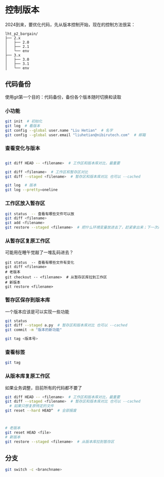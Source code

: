 # 控制版本

2024到来，要优化代码，先从版本控制开始，现在的控制方法很呆：
```
lht_p2_bargain/
├── 2.x
│   ├── 2.0
│   ├── 2.1
│   └── env
├── 3.x
│   ├── 3.0
│   ├── 3.1
│   └── env
```


## 代码备份
使用git第一个目的：代码备份，备份各个版本随时切换和读取


### 小功能
```bash
git init  # 初始化
git log  # 看版本
git config --global user.name "Liu Hetian"  # 名字
git config --global user.email "liuhetian@nibirutech.com"  # 邮箱
```

### 查看变化与版本
```bash

git diff HEAD -- <filename>  # 工作区和版本库对比，最重要

git diff <filename>  # 工作区和暂存区对比
git diff --staged <filename>  # 暂存区和版本库对比 也可以 --cached

git log  # 版本
git log --pretty=oneline
```

### 工作区放入暂存区
```bash
git status  -- 查看有哪些文件可以放
git diff <filename>
git add <filename>
git restore --staged <filename>  # 把什么环境变量放进去了，赶紧拿出来；下一次再提交
```

### 从暂存区复原工作区
可能用在睡午觉敲了一堆乱码进去？
```
git status  -- 查看有哪些文件有变化
git diff <filename>
# 老版本
git checkout -- <filename>  # 从暂存区库拉到工作区
# 新版本
git restore <filename>
```

### 暂存区保存到版本库
一个版本应该是可以实现一些功能
```bash
git status
git diff --staged a.py  # 暂存区和版本库对比 也可以 --cached
git commit -m "版本的新功能"

git tag <版本号>
```

### 查看标签
```bash
git tag

```


### 从版本库复原工作区
如果业务调整，目前所有的代码都不要了

```bash
git diff HEAD -- <filename>  # 工作区和版本库对比，最重要
git diff --staged <filename>  # 暂存区和版本库对比 也可以 --cached
  # 如果只想复原特定的文件
git reset --hard HEAD^  # 全部报废



# 老版本
git reset HEAD <file>
# 新版本
git restore --staged <filename>  # 从版本库拉到暂存区
```

## 分支
```bash
git switch -c <branchname>

```

